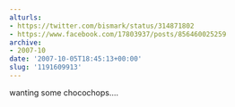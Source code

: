 ```yaml
---
alturls:
- https://twitter.com/bismark/status/314871802
- https://www.facebook.com/17803937/posts/856460025259
archive:
- 2007-10
date: '2007-10-05T18:45:13+00:00'
slug: '1191609913'
---
```


wanting some chocochops....

